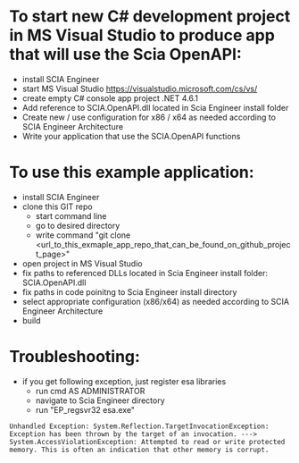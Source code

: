 # To start new C# development project in MS Visual Studio to produce app that will use the Scia OpenAPI:
- install SCIA Engineer
- start MS Visual Studio https://visualstudio.microsoft.com/cs/vs/
- create empty C# console app project .NET 4.6.1
- Add reference to SCIA.OpenAPI.dll located in Scia Engineer install folder
- Create new / use configuration for x86 / x64 as needed according to SCIA Engineer Architecture
- Write your application that use the SCIA.OpenAPI functions

# To use this example application:
- install SCIA Engineer
- clone this GIT repo
  - start command line
  - go to desired directory
  - write command "git clone <url_to_this_exmaple_app_repo_that_can_be_found_on_github_project_page>"
- open project in MS Visual Studio
- fix paths to referenced DLLs located in Scia Engineer install folder: SCIA.OpenAPI.dll
- fix paths in code poinitng to Scia Engineer install directory
- select appropriate configuration (x86/x64) as needed according to SCIA Engineer Architecture
- build

# Troubleshooting:
* if you get following exception, just register esa libraries
	* run cmd AS ADMINISTRATOR
	* navigate to Scia Engineer directory
	* run "EP_regsvr32 esa.exe"
```
Unhandled Exception: System.Reflection.TargetInvocationException: Exception has been thrown by the target of an invocation. ---> System.AccessViolationException: Attempted to read or write protected memory. This is often an indication that other memory is corrupt.
```
